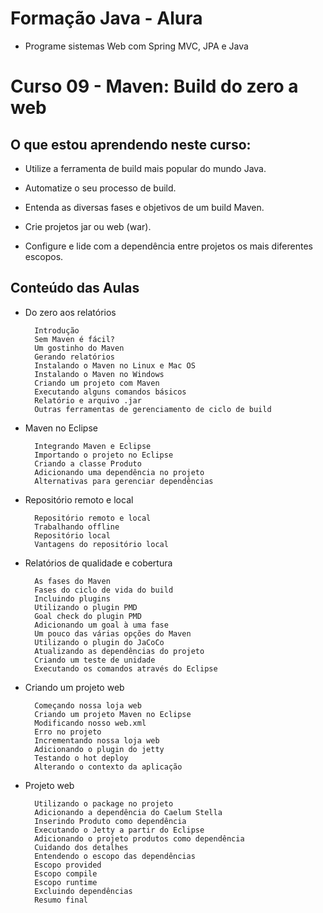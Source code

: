 # Formação Java - Alura
+ Programe sistemas Web com Spring MVC, JPA e Java

# Curso 09 - Maven: Build do zero a web

## O que estou aprendendo neste curso:

+ Utilize a ferramenta de build mais popular do mundo Java.

+ Automatize o seu processo de build.

+ Entenda as diversas fases e objetivos de um build Maven.

+ Crie projetos jar ou web (war).

+ Configure e lide com a dependência entre projetos os mais diferentes escopos.

## Conteúdo das Aulas

+ Do zero aos relatórios
        
        Introdução
        Sem Maven é fácil?
        Um gostinho do Maven
        Gerando relatórios
        Instalando o Maven no Linux e Mac OS
        Instalando o Maven no Windows
        Criando um projeto com Maven
        Executando alguns comandos básicos
        Relatório e arquivo .jar
        Outras ferramentas de gerenciamento de ciclo de build

+ Maven no Eclipse  

        Integrando Maven e Eclipse
        Importando o projeto no Eclipse
        Criando a classe Produto
        Adicionando uma dependência no projeto
        Alternativas para gerenciar dependências

+ Repositório remoto e local 
        
        Repositório remoto e local
        Trabalhando offline
        Repositório local
        Vantagens do repositório local

+ Relatórios de qualidade e cobertura

        As fases do Maven
        Fases do ciclo de vida do build
        Incluindo plugins
        Utilizando o plugin PMD
        Goal check do plugin PMD
        Adicionando um goal à uma fase
        Um pouco das várias opções do Maven
        Utilizando o plugin do JaCoCo
        Atualizando as dependências do projeto
        Criando um teste de unidade
        Executando os comandos através do Eclipse

+ Criando um projeto web  

        Começando nossa loja web
        Criando um projeto Maven no Eclipse
        Modificando nosso web.xml
        Erro no projeto
        Incrementando nossa loja web
        Adicionando o plugin do jetty
        Testando o hot deploy
        Alterando o contexto da aplicação

+ Projeto web
        
        Utilizando o package no projeto
        Adicionando a dependência do Caelum Stella
        Inserindo Produto como dependência
        Executando o Jetty a partir do Eclipse
        Adicionando o projeto produtos como dependência
        Cuidando dos detalhes
        Entendendo o escopo das dependências
        Escopo provided
        Escopo compile
        Escopo runtime
        Excluindo dependências
        Resumo final

